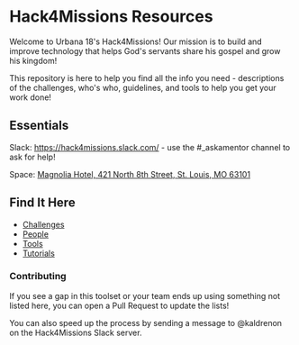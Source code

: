# Hack4Missions Resources

Welcome to Urbana 18's Hack4Missions! Our mission is to build and improve technology that helps God's servants share his gospel and grow his kingdom!

This repository is here to help you find all the info you need - descriptions of the challenges, who's who, guidelines, and tools to help you get your work done!

## Essentials

Slack: https://hack4missions.slack.com/ - use the #_askamentor channel to ask for help!

Space: [Magnolia Hotel, 421 North 8th Street, St. Louis, MO 63101](https://www.google.com/maps/place/Magnolia+Hotel+St.+Louis,+a+Tribute+Portfolio+Hotel/@38.6299843,-90.1921635,15z/data=!4m5!3m4!1s0x0:0x42ef7477f3607a18!8m2!3d38.6299843!4d-90.1921635)

## Find It Here

 - [Challenges](challenges/README.md)
 - [People](people/README.md)
 - [Tools](tools/README.md)
 - [Tutorials](tutorials/README.md)

### Contributing

If you see a gap in this toolset or your team ends up using something not listed here, you can open a Pull Request to update the lists!

You can also speed up the process by sending a message to @kaldrenon on the Hack4Missions Slack server.
